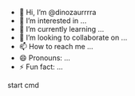 - 👋 Hi, I’m @dinozaurrrra
- 👀 I’m interested in ...
- 🌱 I’m currently learning ...
- 💞️ I’m looking to collaborate on ...
- 📫 How to reach me ...
- 😄 Pronouns: ...
- ⚡ Fun fact: ...

<!---
dinozaurrrra/dinozaurrrra is a ✨ special ✨ repository because its `README.md` (this file) appears on your GitHub profile.
You can click the Preview link to take a look at your changes.
--->
start cmd
